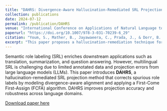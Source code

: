 ```yaml
---
title: "DAHRS: Divergence-Aware Hallucination-Remediated SRL Projection"
collection: publications
date: 2024-07-12
permalink: /publication/DAHRS
venue: "International Conference on Applications of Natural Language to Information Systems (NLDB)"
paperurl: "https://doi.org/10.1007/978-3-031-70239-6_29"
citation: "Youm, S., Mather, B., Jayawaeera, C., Prada, J., & Dorr, B. (2024). DAHRS: Divergence-Aware Hallucination-Remediated SRL Projection. In *International Conference on Applications of Natural Language to Information Systems (NLDB)*."
excerpt: "This paper proposes a hallucination-remediation technique for semantic role labeling (SRL) using linguistically-informed alignment and greedy projection strategies."
---
```


Semantic role labeling (SRL) enriches downstream applications such as translation, summarization, and question answering. However, multilingual SRL is challenging due to limited annotated data and projection errors from large language models (LLMs). This paper introduces **DAHRS**, a hallucination-remediated SRL projection method that corrects spurious role labels by modeling divergence-aware alignment and applying a First-Come First-Assign (FCFA) algorithm. DAHRS improves projection accuracy and robustness across language domains.

[Download paper here](https://doi.org/10.1007/978-3-031-70239-6_29)
